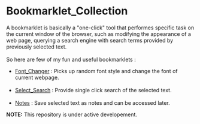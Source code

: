 # Bookmarklet_Collection

A bookmarklet is basically a "one-click" tool that performes specific task on the current window of the browser, such as modifying the 
appearance of a web page, querying a search engine with search terms provided by previously selected text.
<br></br>
So here are few of my fun and useful bookmarklets :

* [Font_Changer](https://github.com/Akash1684/Bookmarklet_Collection/blob/master/Font_Changer.htm) : Picks up random font style and change the font of current webpage.
<br></br>
* [Select_Search](https://github.com/Akash1684/Bookmarklet_Collection/blob/master/Select_Search.htm) : Provide single click search of the selected text.
<br></br>
* [Notes](https://github.com/Akash1684/Bookmarklet_Collection/blob/master/Notes.htm) : Save selected text as notes and can be accessed later.


**NOTE:** This repository is under active developement.
